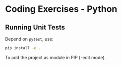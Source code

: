# Coding Exercises - Python

## Running Unit Tests

Depend on `pytest`, use:

```bash
pip install -e .
```

To add the project as module in PIP (-edit mode).
